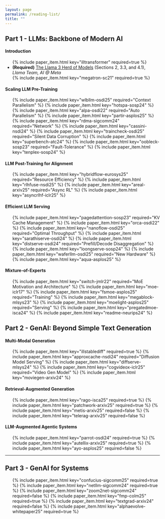 ```yaml
---
layout: page
permalink: /reading-list/
title: ""
---
```


## Part 1 - LLMs: Backbone of Modern AI
#### Introduction
<ul>
  {% include paper_item.html key="illtransformer" required=true %}
  <li>
    <b>(Required)</b> <a href="https://arxiv.org/pdf/2407.21783">The Llama 3 Herd of Models</a> (Sections 2, 3.3, and 4.1), <br/><em>Llama Team, AI @ Meta</em>
  </li>
  {% include paper_item.html key="megatron-sc21" required=true %}
</ul>


#### Scaling LLM Pre-Training
<ul>
  {% include paper_item.html key="wlbllm-osdi25" required="Context Parallelism" %}
  {% include paper_item.html key="hotspa-sosp24" %}
  {% include paper_item.html key="alpa-osdi22" required="Auto Parallelism" %}
  {% include paper_item.html key="partir-asplos25" %}
  {% include paper_item.html key="rdma-sigcomm24" required="Network" %}
  {% include paper_item.html key="cassini-nsdi24" %}
  {% include paper_item.html key="traincheck-osdi25" required="Silent Data Corruption" %}
  {% include paper_item.html key="superbench-atc24" %}
  {% include paper_item.html key="oobleck-sosp23" required="Fault-Tolerance" %}
  {% include paper_item.html key="tenplex-sosp24" %}
</ul>

#### LLM Post-Training for Alignment
<ul>
  {% include paper_item.html key="hybridflow-eurosys25" required="Resource Efficiency" %}
  {% include paper_item.html key="rlhfuse-nsdi25" %}
  {% include paper_item.html key="areal-arxiv25" required="Async RL" %}
  {% include paper_item.html key="asyncrlhf-iclr25" %}
</ul>

#### Efficient LLM Serving
<ul>
  {% include paper_item.html key="pagedattention-sosp23" required="KV Cache Management" %}
  {% include paper_item.html key="orca-osdi22" %}
  {% include paper_item.html key="nanoflow-osdi25" required="Optimal Throughput" %}
  {% include paper_item.html key="sarathiserve-osdi24" %}
  {% include paper_item.html key="distserve-osdi24" required="Prefill/Decode Disaggregation" %}
  {% include paper_item.html key="loongserve-sosp24" %}
  {% include paper_item.html key="waferllm-osdi25" required="New Hardware" %}
  {% include paper_item.html key="aqua-asplos25" %}
</ul>

#### Mixture-of-Experts
<ul>
  {% include paper_item.html key="switch-jmlr22" required="MoE Motivation and Architecture" %}
  {% include paper_item.html key="moe-iclr17" %}
  {% include paper_item.html key="fsmoe-asplos25" required="Training" %}
  {% include paper_item.html key="megablock-mlsys23" %}
  {% include paper_item.html key="moelight-asplos25" required="Serving" %}
  {% include paper_item.html key="pregatedmoe-isca24" %}
  {% include paper_item.html key="readme-neurips24" %}
</ul>

## Part 2 - GenAI: Beyond Simple Text Generation
#### Multi-Modal Generation
<ul>
  {% include paper_item.html key="illstablediff" required=true %}
  {% include paper_item.html key="approxcache-nsdi24" required="Diffusion Model Serving" %}
  {% include paper_item.html key="diffserve-mlsys24" %}
  {% include paper_item.html key="cogvideox-iclr25" required="Video Gen Model" %}
  {% include paper_item.html key="moviegen-arxiv24" %}
</ul>

#### Retrieval-Augmented Generation
<ul>
  {% include paper_item.html key="rago-isca25" required=true %}
  {% include paper_item.html key="patchwork-arxiv25" required=true %}  
  {% include paper_item.html key="metis-arxiv25" required=false %}
  {% include paper_item.html key="telerag-arxiv25" required=false %}
</ul>

#### LLM-Augmented Agentic Systems
<ul>
{% include paper_item.html key="parrot-osdi24" required=true %}
{% include paper_item.html key="autellix-arxiv25" required=true %}
{% include paper_item.html key="ayo-asplos25" required=false %}
</ul>

***
## Part 3 - GenAI for Systems
<ul>
{% include paper_item.html key="confucius-sigcomm25" required=true %}
{% include paper_item.html key="netllm-sigcomm24" required=true %}
{% include paper_item.html key="zoom2net-sigcomm24" required=false %}
{% include paper_item.html key="fmp-colm25" required=true %}
{% include paper_item.html key="textgrad-arxiv24" required=false %}
{% include paper_item.html key="alphaevolve-whitepaper25" required=true %}
</ul>
